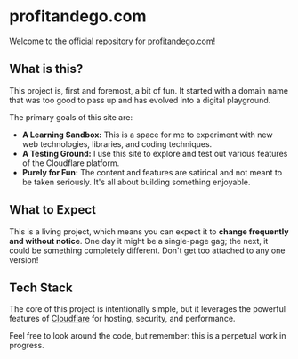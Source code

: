 
# profitandego.com

Welcome to the official repository for [profitandego.com](https://www.google.com/search?q=https://profitandego.com)!


## What is this?

This project is, first and foremost, a bit of fun. It started with a domain name that was too good to pass up and has evolved into a digital playground.

The primary goals of this site are:



* **A Learning Sandbox:** This is a space for me to experiment with new web technologies, libraries, and coding techniques.
* **A Testing Ground:** I use this site to explore and test out various features of the Cloudflare platform.
* **Purely for Fun:** The content and features are satirical and not meant to be taken seriously. It's all about building something enjoyable.


## What to Expect

This is a living project, which means you can expect it to **change frequently and without notice**. One day it might be a single-page gag; the next, it could be something completely different. Don't get too attached to any one version!


## Tech Stack

The core of this project is intentionally simple, but it leverages the powerful features of [Cloudflare](https://www.cloudflare.com/) for hosting, security, and performance.

Feel free to look around the code, but remember: this is a perpetual work in progress.
